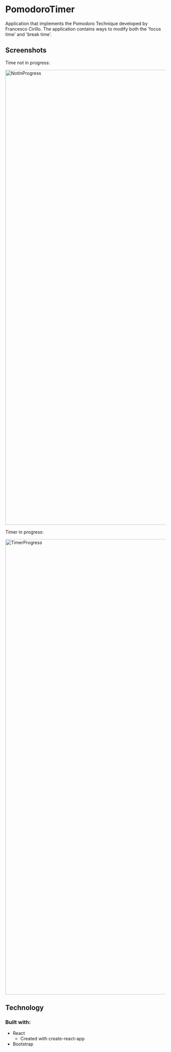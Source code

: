 # PomodoroTimer

Application that implements the Pomodoro Technique developed by Francesco Cirillo. The application contains ways to modify both the 'focus time' and 'break time'.

## Screenshots

Time not in progress:

<img width="1429" alt="NotInProgress" src="https://user-images.githubusercontent.com/61096655/134234614-92169f2f-1f4b-442c-9cd2-55afe7ee7642.png">

Timer in progress:

<img width="1430" alt="TimerProgress" src="https://user-images.githubusercontent.com/61096655/134234639-a46c016a-c738-4834-91ae-e63f6b12f426.png">

## Technology

### Built with:

* React
  * Created with create-react-app
* Bootstrap

